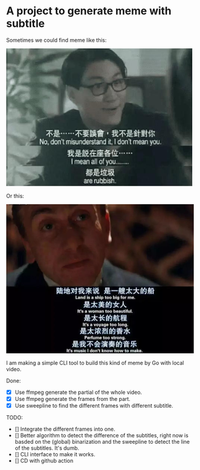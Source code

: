 # A project to generate meme with subtitle

Sometimes we could find meme like this:

![Meme](meme_image.png)

Or this:

![file_screenshot](film_image.png)

I am making a simple CLI tool to build this kind of meme by Go with local video.

Done:
- [x] Use ffmpeg generate the partial of the whole video.
- [x] Use ffmpeg generate the frames from the part. 
- [x] Use sweepline to find the different frames with different subtitle.

TODO:
- [] Integrate the different frames into one.
- [] Better algorithm to detect the difference of the subtitles, right now is basded on the (global) binarization and the sweepline to detect the line of the subtitles. It's dumb. 
- [] CLI interface to make it works.
- [] CD with github action